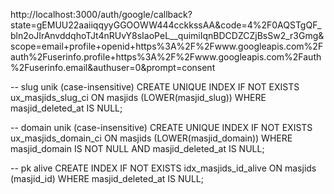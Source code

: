 http://localhost:3000/auth/google/callback?state=gEMUU22aaiiqqyyGGOOWW444cckkssAA&code=4%2F0AQSTgQF_bln2oJIrAnvddqhoTJt4nRUvY8sIaoPeL__quimiIqnBDCDZCZjBsSw2_r3Gmg&scope=email+profile+openid+https%3A%2F%2Fwww.googleapis.com%2Fauth%2Fuserinfo.profile+https%3A%2F%2Fwww.googleapis.com%2Fauth%2Fuserinfo.email&authuser=0&prompt=consent


-- slug unik (case-insensitive)
CREATE UNIQUE INDEX IF NOT EXISTS ux_masjids_slug_ci
  ON masjids (LOWER(masjid_slug))
  WHERE masjid_deleted_at IS NULL;

-- domain unik (case-insensitive)
CREATE UNIQUE INDEX IF NOT EXISTS ux_masjids_domain_ci
  ON masjids (LOWER(masjid_domain))
  WHERE masjid_domain IS NOT NULL
    AND masjid_deleted_at IS NULL;

-- pk alive
CREATE INDEX IF NOT EXISTS idx_masjids_id_alive
  ON masjids (masjid_id) WHERE masjid_deleted_at IS NULL;
